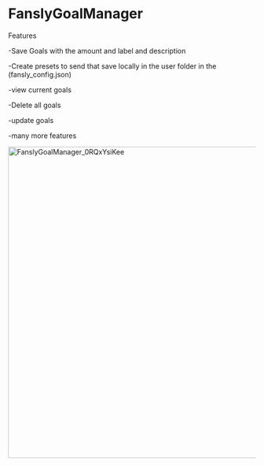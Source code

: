 # FanslyGoalManager

Features

-Save Goals with the amount and label and description

-Create presets to send that save locally in the user folder in the (fansly_config.json) 

-view current goals

-Delete all goals

-update goals

-many more features

<img width="1002" height="632" alt="FanslyGoalManager_0RQxYsiKee" src="https://github.com/user-attachments/assets/7f470054-adfd-4ae4-b8b5-55e36fba23da" />

